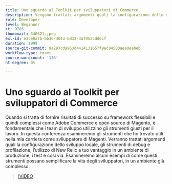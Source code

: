 ```yaml
---
title: Uno sguardo al Toolkit per sviluppatori di Commerce
description: Vengono trattati argomenti quali la configurazione dello sviluppo locale, gli strumenti di debug e profiling, l’utilizzo di New Relic a proprio vantaggio in un ambiente di produzione e i test.
role: Developer
level: Beginner
kt: 9786
thumbnail: 340621.jpeg
exl-id: e3ce0a7b-bb36-4643-bd33-3a7052cdd6cf
duration: 1999
source-git-commit: 9a297cda953d4414131657f9ac84580aea0eabeb
workflow-type: tm+mt
source-wordcount: '136'
ht-degree: 0%

---
```


# Uno sguardo al Toolkit per sviluppatori di Commerce

Quando si tratta di fornire risultati di successo su framework flessibili e quindi complessi come Adobe Commerce e open source di Magento, è fondamentale che i team di sviluppo utilizzino gli strumenti giusti per il lavoro. In questa conferenza esamineremo gli strumenti che ho trovato utili nella mia carriera come sviluppatore di Magenti. Verranno trattati argomenti quali la configurazione dello sviluppo locale, gli strumenti di debug e profilazione, l’utilizzo di New Relic a tuo vantaggio in un ambiente di produzione, i test e così via. Esamineremo alcuni esempi di come questi strumenti possano semplificare la vita degli sviluppatori, in un ambiente già complesso.

>[!VIDEO](https://video.tv.adobe.com/v/340621/?quality=12&learn=on)
